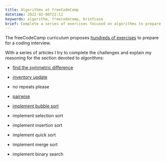 ```yaml
---
title: Algorithms at freeCodeCamp
datetime: 2022-02-08T22:11
keywords: algorithm, freecodecamp, briefcase
brief: Complete a series of exercises focused on algorithms to prepare for a coding interview.
---
```


The freeCodeCamp curriculum proposes [hundreds of exercises](https://www.freecodecamp.org/learn/coding-interview-prep/) to prepare for a coding interview.

With a series of articles I try to complete the challenges and explain my reasoning for the section devoted to _algorithms_:

- [find the symmetric difference](/blog/find-the-symmetric-difference)

- [inventory update](/blog/inventory-update)

- no repeats please

- [pairwise](/blog/pairwise)

- [implement bubble sort](/blog/implement-bubble-sort)

- implement selection sort

- implement insertion sort

- implement quick sort

- implement merge sort

- implement binary search
